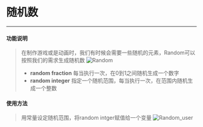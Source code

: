# 随机数
__________________________
#### 功能说明
>在制作游戏或是动画时，我们有时候会需要一些随机的元素，Random可以按照我们的需求生成随机数
![Random](/image/Operation/Random.jpg)
>* __random fraction__
每当执行一次，在0到1之间随机生成一个数字
>* __random integer__
指定一个随机范围，每当执行一次，在范围内随机生成一个整数


#### 使用方法
>用常量设定随机范围，将random intger赋值给一个变量
![Random_user](/image/Operation/Random_user.gif)

